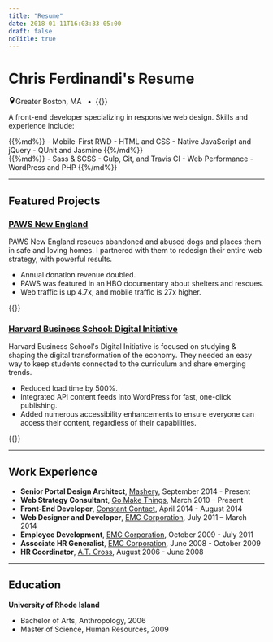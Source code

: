 ```yaml
---
title: "Resume"
date: 2018-01-11T16:03:33-05:00
draft: false
noTitle: true
---
```


<h1 class="margin-bottom-small">Chris Ferdinandi's Resume</h1>

<svg xmlns="http://www.w3.org/2000/svg" class="margin-right" style="height:1em;width:1em" viewBox="0 0 32 32"><title id="email-title">Location: </title><path d="M16 0c-5.523 0-10 4.477-10 10 0 10 10 22 10 22s10-12 10-22c0-5.523-4.477-10-10-10zM16 16c-3.314 0-6-2.686-6-6s2.686-6 6-6 6 2.686 6 6-2.686 6-6 6z"></path></svg>Greater Boston, MA &nbsp;&nbsp;&bull;&nbsp;&nbsp;{{<email icon>}}

<p class="margin-bottom-small">A front-end developer specializing in responsive web design. Skills and experience include:</p>

<div class="row">
	<div class="grid-half">
{{%md%}}
- Mobile-First RWD
- HTML and CSS
- Native JavaScript and jQuery
- QUnit and Jasmine
{{%/md%}}
	</div>
	<div class="grid-half">
{{%md%}}
- Sass &amp; SCSS
- Gulp, Git, and Travis CI
- Web Performance
- WordPress and PHP
{{%/md%}}
	</div>
</div>

<hr class="line-secondary">

## Featured Projects

### [PAWS New England](http://www.pawsnewengland.com)

PAWS New England rescues abandoned and abused dogs and places them in safe and loving homes. I partnered with them to redesign their entire web strategy, with powerful results.

- Annual donation revenue doubled.
- PAWS was featured in an HBO documentary about shelters and rescues.
- Web traffic is up 4.7x, and mobile traffic is 27x higher.

<div class="padding-top padding-bottom">{{<testimonial-paws photo>}}</div>

### [Harvard Business School: Digital Initiative](https://digital.hbs.edu/)

Harvard Business School's Digital Initiative is focused on studying & shaping the digital transformation of the economy. They needed an easy way to keep students connected to the curriculum and share emerging trends.

- Reduced load time by 500%.
- Integrated API content feeds into WordPress for fast, one-click publishing.
- Added numerous accessibility enhancements to ensure everyone can access their content, regardless of their capabilities.

<div class="padding-top padding-bottom">{{<testimonial-hbs photo>}}</div>

<hr class="line-secondary">

## Work Experience

- **Senior Portal Design Architect**, [Mashery](http://www.mashery.com/), September 2014 - Present
- **Web Strategy Consultant**, [Go Make Things](https://gomakethings.com/), March 2010 – Present
- **Front-End Developer**, [Constant Contact](http://www.constantcontact.com/), April 2014 - August 2014
- **Web Designer and Developer**, [EMC Corporation](http://www.emc.com/), July 2011 – March 2014
- **Employee Development**, [EMC Corporation](http://www.emc.com/), October 2009 - July 2011
- **Associate HR Generalist**, [EMC Corporation](http://www.emc.com/), June 2008 - October 2009
- **HR Coordinator**, [A.T. Cross](http://www.cross.com/), August 2006 - June 2008

<hr class="line-secondary">

## Education

**University of Rhode Island**

- Bachelor of Arts, Anthropology, 2006
- Master of Science, Human Resources, 2009